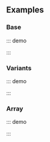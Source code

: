 ## Examples

### Base

::: demo
<template>
    <section>
        <div class="field">
            <o-checkbox>Basic</o-checkbox>
        </div>
        <div class="field">
            <o-checkbox v-model="checkbox">
                {{ checkbox }}
            </o-checkbox>
        </div>
        <div class="field">
            <o-checkbox v-model="checkboxCustom"
                true-value="Yes"
                false-value="No">
                {{ checkboxCustom }}
            </o-checkbox>
        </div>
        <div class="field">
            <o-checkbox :indeterminate="true">
                Indeterminate
            </o-checkbox>
        </div>
        <div class="field">
            <o-checkbox disabled>Disabled</o-checkbox>
        </div>
    </section>
</template>

<script>
    export default {
        data() {
            return {
                checkbox: false,
                checkboxCustom: 'Yes'
            }
        }
    }
</script>
:::

### Variants

::: demo
<template>
    <section>
        <div class="field">
            <o-checkbox :value="true">
                Default
            </o-checkbox>
        </div>
        <div class="field">
            <o-checkbox :value="true"
            variant="primary">
                Primary
            </o-checkbox>
        </div>
        <div class="field">
            <o-checkbox :value="true"
            variant="info">
                Info
            </o-checkbox>
        </div>
        <div class="field">
            <o-checkbox :value="true"
            variant="success">
                Success
            </o-checkbox>
        </div>
        <div class="field">
            <o-checkbox :value="true"
            variant="danger">
                Danger
            </o-checkbox>
        </div>
        <div class="field">
            <o-checkbox :value="true"
            variant="warning">
                Warning
            </o-checkbox>
        </div>
    </section>
</template>

<script>
    export default {
    }
</script>
:::

### Array

::: demo
<template>
    <section>
        <div class="block">
            <o-checkbox v-model="checkboxGroup"
                native-value="Silver">
                Silver
            </o-checkbox>
            <o-checkbox v-model="checkboxGroup"
                native-value="Flint">
                Flint
            </o-checkbox>
            <o-checkbox v-model="checkboxGroup"
                native-value="Vane">
                Vane
            </o-checkbox>
            <o-checkbox v-model="checkboxGroup"
                native-value="Billy" disabled>
                Billy
            </o-checkbox>
        </div>
        <p class="content">
            <b>Selection:</b>
            {{ checkboxGroup }}
        </p>
    </section>
</template>

<script>
    export default {
        data() {
            return {
                checkboxGroup: ['Flint']
            }
        }
    }
</script>
:::

